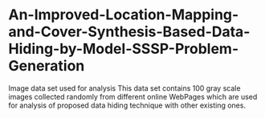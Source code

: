 # An-Improved-Location-Mapping-and-Cover-Synthesis-Based-Data-Hiding-by-Model-SSSP-Problem-Generation
Image data set used for analysis
This data set contains 100 gray scale images collected randomly from different online WebPages which are used for analysis of proposed data hiding technique with other existing ones.
